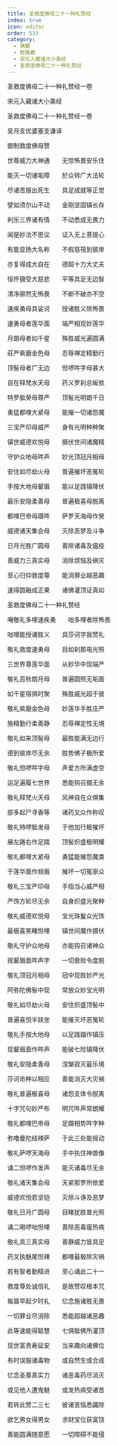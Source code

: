 ```yaml
---
title: 圣救度佛母二十一种礼赞经
index: true
icon: editor
order: 533
category:
  - 佛藏
  - 乾隆藏
  - 宋元入藏诸大小乘经
  - 圣救度佛母二十一种礼赞经
---
```


圣救度佛母二十一种礼赞经一卷  

宋元入藏诸大小乘经  

圣救度佛母二十一种礼赞经一卷  

吴月支优婆塞支谦译  

御制救度佛母赞  

世尊威力大神通　　无惊怖畏安乐住  

能灭一切诸垢障　　於众转广大法轮  

尽诸苦报出死生　　具足成就等正觉  

譬如须尔山不动　　金刚坚固镇长存  

利乐三界诸有情　　不动悉成无畏力  

闻是妙法不思议　　证入无上菩提心  

有能显扬大名称　　不假慈筏到彼岸  

亦复得成大自在　　德超十力大丈夫  

恒怀摄受大慈悲　　平等具足无边智  

清净廓然无怖畏　　不断不破亦不空  

速疾勇母具娑诃　　授诸胜义除怖畏  

速勇母者莲华面　　端严相现妙莲华  

月朗母者如千星　　殊胜威光遍圆满  

莊严紫磨金色母　　忍辱禅定精勤行  

顶髻母者广无边　　怛啰吽字母甚大  

自在释梵水天母　　药义罗刹总皈依  

特罗胝癸母尊严　　顶髻光明朗千日  

勇猛都哩大紧母　　能摧一切诸怨魔  

三宝严印母威严　　身有光明种种聚  

镇世威德欢悦母　　摄伏世间诸魔精  

守护众地母吽声　　妙光顶冠月相母  

安住如尽劫火母　　普遍摧坏恶冤轮  

手按大地母颦眉　　能以足践镇降伏  

最乐安隐柔善母　　普遍极喜母脱离  

都哩巴帝母蹑吽　　萨罗天海母作癸  

威德诸天集会母　　灭除恶梦及斗争  

日月光胜广圆母　　善除诸毒及瘟疫  

善威力三真实母　　消除烦恼及祸灾  

至心归仰救度尊　　能消罪业越恶趣  

速得圆融成正果　　诸佛灌顶证真如  

圣救度佛母二十一种礼赞经  

唵敬礼多哩速疾勇　　咄多哩者除怖畏  

咄哩能授诸胜义　　具莎诃字我赞礼  

敬礼救度速勇母　　目如刹那电光照  

三世界尊莲华面　　从妙华中现端严  

敬礼百秋朗月母　　普遍圆照无垢面  

如千星宿俱时聚　　殊胜威光超于彼  

敬礼紫磨金色母　　妙莲华手胜庄严  

施精勤行柔善静　　忍辱禅定性无境  

敬礼如来顶髻母　　最胜能满无边行  

德到彼岸尽无余　　胜势佛子极所爱  

敬礼怛啰吽字母　　声爱方所满虚空  

运足遍履七世界　　悉能钩召摄无余  

敬礼释梵火天母　　风神自在众俱集  

部多起尸寻香等　　诸药叉众作称叹  

敬礼特啰胝发母　　于他加行极摧坏  

展左踡右作足踏　　顶髻炽盛极明耀  

敬礼都哩大紧母　　勇猛能摧怨魔类  

于莲华面作频眉　　摧坏一切冤家众  

敬礼三宝严印母　　手指当心威严相  

严饰方轮尽无余　　自身炽盛光聚种  

敬礼威德欢悦母　　宝光珠鬘众光饰  

最极喜笑睹怛哩　　镇世间魔作摄伏  

敬礼守护众地母　　亦能钩召诸神众  

摇颦眉面吽声字　　一切衰败令度脱  

敬礼顶冠月相母　　冠中现胜妙严光  

阿弥陀佛髻中现　　常放众妙宝光明  

敬礼如尽劫火母　　安住炽盛顶髻中  

普遍喜悦半趺坐　　能摧灭坏恶冤轮  

敬礼手按大地母　　以足践蹋作镇压  

现颦眉面作吽声　　能破七险镇降伏  

敬礼安隐柔善母　　涅槃寂灭最乐境  

莎诃命种以相应　　善能消灭大灾祸  

敬礼普遍极喜母　　诸怨支体令脱离  

十字咒句妙严布　　明咒吽声常朗耀  

敬礼都哩巴帝母　　足蹑相势吽字种  

弥噜曼陀结辣萨　　于此三处能摇动  

敬礼萨啰天海母　　手中执住神兽像  

诵二怛啰作发声　　能灭诸毒尽无余  

敬礼诸天集会母　　天紧那罗所依爱  

威德欢悦若坚铠　　灭除斗诤及恶梦  

敬礼日月广圆母　　目睹犹胜普光照  

诵二喝啰咄怛哩　　善除恶毒瘟热病  

敬礼具三真实母　　善静威力皆具足  

药叉执魅尾怛辣　　都哩最极除灾祸  

若有智者勤精进　　至心诵此二十一  

救度尊处诚信礼　　是故赞叹根本咒  

每晨早起夕时礼　　忆念施诸胜无畏  

一切罪业尽消除　　悉能超越诸恶趣  

此等速能得聪慧　　七俱胝佛所灌顶  

现世富贵寿延安　　当来趣向诸佛位  

有时误服诸毒物　　或自然生或合成  

忆念圣尊真实力　　诸恶毒药尽消灭  

或见他人遭鬼魅　　或发热病受诸苦  

若转此赞二三七　　彼诸苦恼悉蠲除  

欲乞男女得男女　　求财宝位获富饶  

善能圆满随意愿　　一切障碍不能侵  
